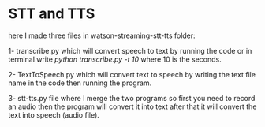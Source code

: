 # STT and TTS
here I made three files in watson-streaming-stt-tts folder:

1- transcribe.py which will convert speech to text by running the code or in terminal write *python transcribe.py -t 10* where 10 is the seconds.

2- TextToSpeech.py which will convert text to speech by writing the text file name in the code then running the program.

3- stt-tts.py file where I merge the two programs so first you need to record an audio then the program will convert it into text after that it will convert the text into speech (audio file).
